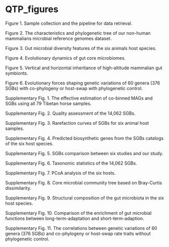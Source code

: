# QTP_figures
 
Figure 1. Sample collection and the pipeline for data retrieval.

Figure 2. The characteristics and phylogenetic tree of our non-human mammalians microbial reference genomes dataset. 

Figure 3. Gut microbial diversity features of the six animals host species.

Figure 4. Evolutionary dynamics of gut core microbiomes.

Figure 5. Vertical and horizontal inheritance of high-altitude mammalian gut symbionts.

Figure 6. Evolutionary forces shaping genetic variations of 60 genera (376 SGBs) with co-phylogeny or host-swap with phylogenetic control.

Supplementary Fig. 1. The effective estimation of co-binned MAGs and SGBs using all 79 Tibetan horse samples.

Supplementary Fig. 2. Quality assessment of the 14,062 SGBs.

Supplementary Fig. 3. Rarefaction curves of SGBs for six animal host samples.

Supplementary Fig. 4. Predicted biosynthetic genes from the SGBs catalogs of the six host species.

Supplementary Fig. 5. SGBs comparison between six studies and our study.

Supplementary Fig. 6. Taxonomic statistics of the 14,062 SGBs.

Supplementary Fig. 7. PCoA analysis of the six hosts.

Supplementary Fig. 8. Core microbial community tree based on Bray-Curtis dissimilarity.

Supplementary Fig. 9. Structural composition of the gut microbiota in the six host species. 

Supplementary Fig. 10. Comparison of the enrichment of gut microbial functions between long-term-adaptation and short-term-adaption.

Supplementary Fig. 11. The correlations between genetic variations of 60 genera (376 SGBs) and co-phylogeny or host-swap rate traits without phylogenetic control.